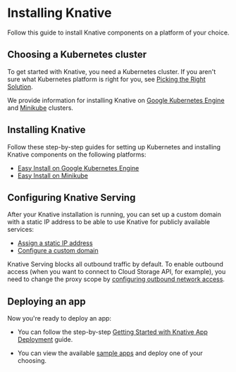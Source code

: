 # Installing Knative

Follow this guide to install Knative components on a platform of your choice. 

## Choosing a Kubernetes cluster

To get started with Knative, you need a Kubernetes cluster. If you aren't
sure what Kubernetes platform is right for you, see
[Picking the Right Solution](https://kubernetes.io/docs/setup/pick-right-solution/).

We provide information for installing Knative on
[Google Kubernetes Engine](https://cloud.google.com/kubernetes-engine/docs/) and
[Minikube](https://kubernetes.io/docs/setup/minikube/) clusters.

## Installing Knative

Follow these step-by-step guides for setting up Kubernetes and installing
Knative components on the following platforms:

* [Easy Install on Google Kubernetes Engine](Knative-with-GKE.md)
* [Easy Install on Minikube](Knative-with-Minikube.md)

## Configuring Knative Serving

After your Knative installation is running, you can set up a custom domain with 
a static IP address to be able to use Knative for publicly available services:

- [Assign a static IP address](../serving/gke-assigning-static-ip-address.md)
- [Configure a custom domain](../serving/using-a-custom-domain.md)

Knative Serving blocks all outbound traffic by default. To enable outbound access (when you want 
to connect to Cloud Storage API, for example), you need to change the proxy scope by [configuring outbound network access](../serving/outbound-network-access.md).

## Deploying an app

Now you're ready to deploy an app:

* You can follow the step-by-step
  [Getting Started with Knative App Deployment](getting-started-knative-app.md)
  guide.

* You can view the available [sample apps](../serving/samples/README.md) and
  deploy one of your choosing.
